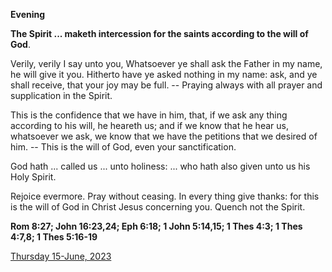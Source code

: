 **Evening**

**The Spirit ... maketh intercession for the saints according to the will of God**.
 
Verily, verily I say unto you, Whatsoever ye shall ask the Father in my name, he will give it you. Hitherto have ye asked nothing in my name: ask, and ye shall receive, that your joy may be full. -- Praying always with all prayer and supplication in the Spirit.
 
This is the confidence that we have in him, that, if we ask any thing according to his will, he heareth us; and if we know that he hear us, whatsoever we ask, we know that we have the petitions that we desired of him. -- This is the will of God, even your sanctification.
 
God hath ... called us ... unto holiness: ... who hath also given unto us his Holy Spirit.
 
Rejoice evermore. Pray without ceasing. In every thing give thanks: for this is the will of God in Christ Jesus concerning you. Quench not the Spirit.  

**Rom 8:27; John 16:23,24; Eph 6:18; 1 John 5:14,15; 1 Thes 4:3; 1 Thes 4:7,8; 1 Thes 5:16-19**

[Thursday 15-June, 2023](https://t.me/daily_light)
